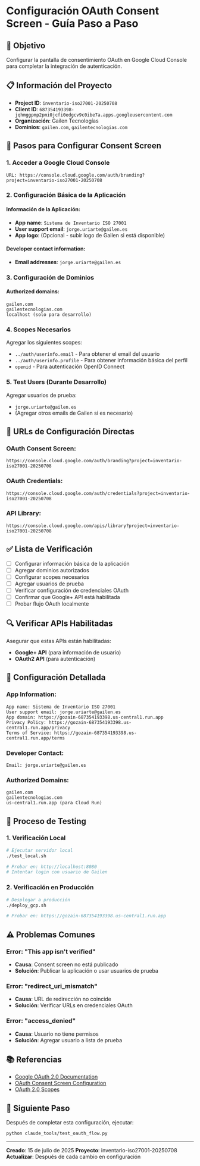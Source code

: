 # Configuración OAuth Consent Screen - Guía Paso a Paso

## 🎯 Objetivo
Configurar la pantalla de consentimiento OAuth en Google Cloud Console para completar la integración de autenticación.

## 📋 Información del Proyecto
- **Project ID**: `inventario-iso27001-20250708`
- **Client ID**: `687354193398-jqhmggpmp2pmi0jcfi0edgcv9c0ibe7a.apps.googleusercontent.com`
- **Organización**: Gailen Tecnologías
- **Dominios**: `gailen.com`, `gailentecnologias.com`

## 🔧 Pasos para Configurar Consent Screen

### 1. Acceder a Google Cloud Console
```
URL: https://console.cloud.google.com/auth/branding?project=inventario-iso27001-20250708
```

### 2. Configuración Básica de la Aplicación

#### Información de la Aplicación:
- **App name**: `Sistema de Inventario ISO 27001`
- **User support email**: `jorge.uriarte@gailen.es`
- **App logo**: (Opcional - subir logo de Gailen si está disponible)

#### Developer contact information:
- **Email addresses**: `jorge.uriarte@gailen.es`

### 3. Configuración de Dominios

#### Authorized domains:
```
gailen.com
gailentecnologias.com
localhost (solo para desarrollo)
```

### 4. Scopes Necesarios

Agregar los siguientes scopes:
- `../auth/userinfo.email` - Para obtener el email del usuario
- `../auth/userinfo.profile` - Para obtener información básica del perfil
- `openid` - Para autenticación OpenID Connect

### 5. Test Users (Durante Desarrollo)

Agregar usuarios de prueba:
- `jorge.uriarte@gailen.es`
- (Agregar otros emails de Gailen si es necesario)

## 🚀 URLs de Configuración Directas

### OAuth Consent Screen:
```
https://console.cloud.google.com/auth/branding?project=inventario-iso27001-20250708
```

### OAuth Credentials:
```
https://console.cloud.google.com/auth/credentials?project=inventario-iso27001-20250708
```

### API Library:
```
https://console.cloud.google.com/apis/library?project=inventario-iso27001-20250708
```

## ✅ Lista de Verificación

- [ ] Configurar información básica de la aplicación
- [ ] Agregar dominios autorizados
- [ ] Configurar scopes necesarios
- [ ] Agregar usuarios de prueba
- [ ] Verificar configuración de credenciales OAuth
- [ ] Confirmar que Google+ API está habilitada
- [ ] Probar flujo OAuth localmente

## 🔍 Verificar APIs Habilitadas

Asegurar que estas APIs están habilitadas:
- **Google+ API** (para información de usuario)
- **OAuth2 API** (para autenticación)

## 📝 Configuración Detallada

### App Information:
```
App name: Sistema de Inventario ISO 27001
User support email: jorge.uriarte@gailen.es
App domain: https://gozain-687354193398.us-central1.run.app
Privacy Policy: https://gozain-687354193398.us-central1.run.app/privacy
Terms of Service: https://gozain-687354193398.us-central1.run.app/terms
```

### Developer Contact:
```
Email: jorge.uriarte@gailen.es
```

### Authorized Domains:
```
gailen.com
gailentecnologias.com
us-central1.run.app (para Cloud Run)
```

## 🧪 Proceso de Testing

### 1. Verificación Local
```bash
# Ejecutar servidor local
./test_local.sh

# Probar en: http://localhost:8080
# Intentar login con usuario de Gailen
```

### 2. Verificación en Producción
```bash
# Desplegar a producción
./deploy_gcp.sh

# Probar en: https://gozain-687354193398.us-central1.run.app
```

## ⚠️ Problemas Comunes

### Error: "This app isn't verified"
- **Causa**: Consent screen no está publicado
- **Solución**: Publicar la aplicación o usar usuarios de prueba

### Error: "redirect_uri_mismatch"
- **Causa**: URL de redirección no coincide
- **Solución**: Verificar URLs en credenciales OAuth

### Error: "access_denied"
- **Causa**: Usuario no tiene permisos
- **Solución**: Agregar usuario a lista de prueba

## 📚 Referencias

- [Google OAuth 2.0 Documentation](https://developers.google.com/identity/protocols/oauth2)
- [OAuth Consent Screen Configuration](https://support.google.com/cloud/answer/6158849)
- [OAuth 2.0 Scopes](https://developers.google.com/identity/protocols/oauth2/scopes)

## 🎯 Siguiente Paso

Después de completar esta configuración, ejecutar:
```bash
python claude_tools/test_oauth_flow.py
```

---

**Creado**: 15 de julio de 2025
**Proyecto**: inventario-iso27001-20250708
**Actualizar**: Después de cada cambio en configuración